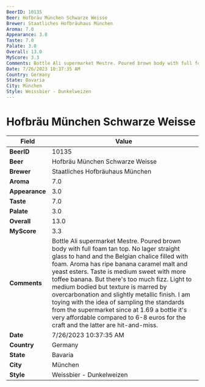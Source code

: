 ```yaml
---
BeerID: 10135
Beer: Hofbräu München Schwarze Weisse
Brewer: Staatliches Hofbräuhaus München
Aroma: 7.0
Appearance: 3.0
Taste: 7.0
Palate: 3.0
Overall: 13.0
MyScore: 3.3
Comments: Bottle Ali supermarket Mestre. Poured brown body with full foam tan top. No lager straight glass to hand and the Belgian chalice filled with foam. Aroma has ripe banana caramel malt and yeast esters. Taste is medium sweet with more toffee banana. But there's too much fizz. Light to medium bodied but texture is marred by overcarbonation and slightly metallic finish. I am toying with the idea of sampling the standards from the supermarket since at 1.69 a bottle it's very affordable compared to 6-8 euros for the craft and the latter are hit-and-miss.
Date: 7/26/2023 10:37:35 AM
Country: Germany
State: Bavaria
City: München
Style: Weissbier - Dunkelweizen
---
```


# Hofbräu München Schwarze Weisse

| Field         | Value |
|---------------|-------|
| **BeerID** | 10135 |
| **Beer** | Hofbräu München Schwarze Weisse |
| **Brewer** | Staatliches Hofbräuhaus München |
| **Aroma** | 7.0 |
| **Appearance** | 3.0 |
| **Taste** | 7.0 |
| **Palate** | 3.0 |
| **Overall** | 13.0 |
| **MyScore** | 3.3 |
| **Comments** | Bottle Ali supermarket Mestre. Poured brown body with full foam tan top. No lager straight glass to hand and the Belgian chalice filled with foam. Aroma has ripe banana caramel malt and yeast esters. Taste is medium sweet with more toffee banana. But there's too much fizz. Light to medium bodied but texture is marred by overcarbonation and slightly metallic finish. I am toying with the idea of sampling the standards from the supermarket since at 1.69 a bottle it's very affordable compared to 6-8 euros for the craft and the latter are hit-and-miss. |
| **Date** | 7/26/2023 10:37:35 AM |
| **Country** | Germany |
| **State** | Bavaria |
| **City** | München |
| **Style** | Weissbier - Dunkelweizen |
